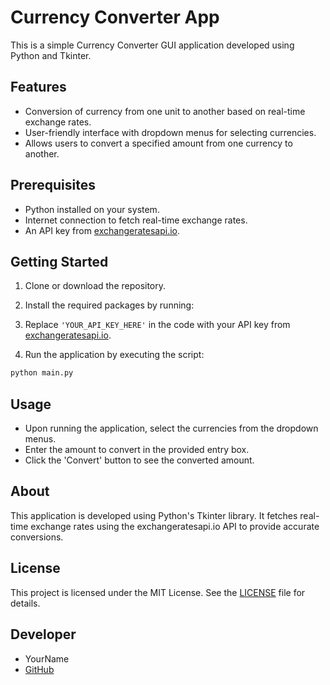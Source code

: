 # Currency Converter App

This is a simple Currency Converter GUI application developed using Python and Tkinter.

## Features

- Conversion of currency from one unit to another based on real-time exchange rates.
- User-friendly interface with dropdown menus for selecting currencies.
- Allows users to convert a specified amount from one currency to another.

## Prerequisites

- Python installed on your system.
- Internet connection to fetch real-time exchange rates.
- An API key from [exchangeratesapi.io](https://exchangeratesapi.io/).

## Getting Started

1. Clone or download the repository.

2. Install the required packages by running:

3. Replace `'YOUR_API_KEY_HERE'` in the code with your API key from [exchangeratesapi.io](https://exchangeratesapi.io/).

4. Run the application by executing the script:
``` bash
python main.py
```

## Usage

- Upon running the application, select the currencies from the dropdown menus.
- Enter the amount to convert in the provided entry box.
- Click the 'Convert' button to see the converted amount.

## About

This application is developed using Python's Tkinter library. It fetches real-time exchange rates using the exchangeratesapi.io API to provide accurate conversions.

## License

This project is licensed under the MIT License. See the [LICENSE](LICENSE) file for details.

## Developer

- YourName
- [GitHub](https://github.com/ashutosh786palhare)
